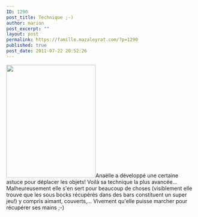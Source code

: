 ```yaml
---
ID: 1290
post_title: Technique ;-)
author: marion
post_excerpt: ""
layout: post
permalink: https://famille.mazaleyrat.com/?p=1290
published: true
post_date: 2011-07-22 20:52:26
---
```

<a href="http://famille.mazaleyrat.com/wp-content/uploads/2011/07/DSC_0030-1.jpg"><img src="http://famille.mazaleyrat.com/wp-content/uploads/2011/07/DSC_0030-1-238x300.jpg" alt="" title="transport" width="238" height="300" class="alignleft size-medium wp-image-1315" /></a>Anaëlle a développé une certaine astuce pour déplacer les objets! Voilà sa technique la plus avancée... Malheureusement elle s'en sert pour beaucoup de choses (visiblement elle trouve que les sous bocks récupérés dans des bars constituent un super jeu!) y compris aimant, couverts,... Vivement qu'elle puisse marcher pour récupérer ses mains ;-)